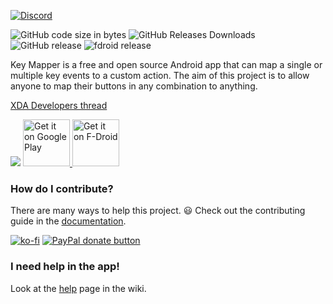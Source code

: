 [![Discord](https://img.shields.io/discord/717499872219103263?style=for-the-badge)](https://discord.gg/Suj6nyw)

![GitHub code size in bytes](https://img.shields.io/github/languages/code-size/sds100/KeyMapper.svg)
![GitHub Releases Downloads](https://img.shields.io/github/downloads/sds100/keymapper/total.svg?label=GitHub%20Releases%20Downloads)
![GitHub release](https://img.shields.io/github/release/sds100/KeyMapper.svg)
![fdroid release](https://img.shields.io/f-droid/v/io.github.sds100.keymapper.svg)

Key Mapper is a free and open source Android app that can map a single or multiple key events to a custom action. The aim of this project is to allow anyone to map their buttons in any combination to anything.

[XDA Developers thread](https://forum.xda-developers.com/android/apps-games/app-keyboard-button-mapper-t3914005)  

![](app/src/main/res/mipmap-xxhdpi/ic_launcher_round.png?raw=true)
<a href='https://play.google.com/store/apps/details?id=io.github.sds100.keymapper&pcampaignid=MKT-Other-global-all-co-prtnr-py-PartBadge-Mar2515-1'><img alt='Get it on Google Play' src='https://play.google.com/intl/en_gb/badges/images/generic/en_badge_web_generic.png' height=75px/> </a>
<a href='https://f-droid.org/en/packages/io.github.sds100.keymapper/'><img alt='Get it on F-Droid' src='https://fdroid.gitlab.io/artwork/badge/get-it-on.png' height=75px/> </a>

### How do I contribute?
There are many ways to help this project. 😃
Check out the contributing guide in the [documentation](https://docs.keymapper.club).

[![ko-fi](https://www.ko-fi.com/img/githubbutton_sm.svg)](https://ko-fi.com/M4M41032E)
<span class="badge-paypal"><a href="https://www.paypal.com/donate?hosted_button_id=K9NBSSWJY9TVY" title="Donate to this project using Paypal"><img src="https://img.shields.io/badge/paypal-donate-blue.svg" alt="PayPal donate button" /></a></span>

### I need help in the app!
Look at the [help](https://github.com/sds100/KeyMapper/wiki/Help) page in the wiki.
